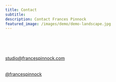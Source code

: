 ```yaml
---
title: Contact
subtitle: 
description: Contact Frances Pinnock
featured_image: /images/demo/demo-landscape.jpg
---
```

<br />
<br />
<br />
 


studio@francespinnock.com  
<br />
<br />
[@francespinnock](https://www.instagram.com/francespinnock/)























 






